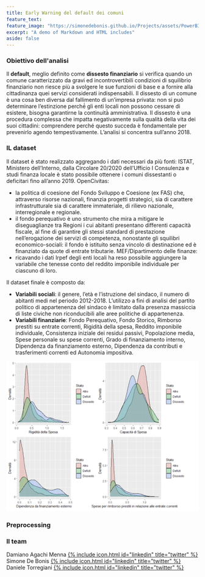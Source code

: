 ```yaml
---
title: Early Warning del default dei comuni
feature_text: 
feature_image: "https://simonedebonis.github.io/Projects/assets/PowerBI/napoli.jpg"
excerpt: "A demo of Markdown and HTML includes"
aside: false
---
```


### Obiettivo dell'analisi

Il **default**, meglio definito come **dissesto finanziario** si verifica quando un comune caratterizzato da gravi ed incontrovertibili condizioni di squilibrio finanziario non riesce più a svolgere le sue funzioni di base e a fornire alla cittadinanza quei servizi considerati indispensabili. 
Il dissesto di un comune è una cosa ben diversa dal fallimento di un’impresa privata: non si può determinare l’estinzione perché́ gli enti locali non possono cessare di esistere, bisogna garantirne la continuità̀ amministrativa. 
Il dissesto è una procedura complessa che impatta negativamente sulla qualità della vita dei suoi cittadini: comprendere perché questo succeda è fondamentale per prevenirlo agendo tempestivamente. 
L’analisi si concentra sull’anno 2018.


### IL dataset 

Il dataset è stato realizzato aggregando i dati necessari da più fonti: ISTAT, Ministero dell’Interno, dalla Circolare 20/2020 dell’Ufficio I Consulenza e studi finanza locale è stato possibile ottenere i comuni dissestanti o deficitari fino all’anno 2019.
OpenCivitas:
- la politica di coesione del Fondo Sviluppo e Coesione (ex FAS) che, attraverso risorse
nazionali, finanzia progetti strategici, sia di carattere infrastrutturale sia di carattere
immateriale, di rilievo nazionale, interregionale e regionale.
- il fondo perequativo è uno strumento che mira a mitigare le diseguaglianze tra
Regioni i cui abitanti presentano differenti capacità fiscale, al fine di garantire gli stessi standard di prestazione nell’erogazione dei servizi di competenza, nonostante gli squilibri economico-sociali: il fondo è istituito senza vincolo di destinazione ed è finanziato da quote di entrate tributarie.
MEF/Dipartimento delle finanze:
- ricavando i dati Irpef degli enti locali ha reso possibile aggiungere la variabile che
tenesse conto del reddito imponibile individuale per ciascuno di loro.

Il dataset finale è composto da:

- **Variabili sociali**: il genere, l’età e l’istruzione del sindaco, il numero di abitanti medi nel periodo 2012-2018. L’utilizzo a fini di analisi del partito politico di appartenenza del sindaco è limitato dalla presenza massiccia di liste civiche non riconducibili alle aree politiche di appartenenza.
- **Variabili finanziarie**: Fondo Perequativo, Fondo Storico, Rimborso prestiti su entrate correnti, Rigidità della spesa, Reddito imponibile individuale, Consistenza iniziale dei residui passivi, Popolazione media, Spese personale su spese correnti, Grado di finanziamento interno, Dipendenza da finanziamento esterno, Dipendenza da contributi e trasferimenti correnti ed Autonomia impositiva.

![](/assets/PowerBI/plots.png)

### Preprocessing
### Il team

 
Damiano Agachi Menna [{% include icon.html id="linkedin" title="twitter" %}](https://www.linkedin.com/in/damiano-am/)  
Simone De Bonis [{% include icon.html id="linkedin" title="twitter" %}](https://www.linkedin.com/in/SimoneDeBonis)  
Daniele Torregiani [{% include icon.html id="linkedin" title="twitter" %}](https://www.linkedin.com/in/daniele-torregiani-369b54243/)  
